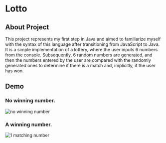 # Lotto 

## About Project
This project represents my first step in Java and aimed to familiarize myself with the syntax of this language after transitioning from JavaScript to Java. It is a simple implementation of a lottery, where the user inputs 6 numbers from the console. Subsequently, 6 random numbers are generated, and then the numbers entered by the user are compared with the randomly generated ones to determine if there is a match and, implicitly, if the user has won.

## Demo
### No winning number.
![no winning number](https://github.com/MateiMadalina/Lotto/assets/116349352/5dcbd40f-09bf-4c46-8afc-3094a4ee9aae)

### A winning number.
![1 matching number](https://github.com/MateiMadalina/Lotto/assets/116349352/3bfa8daf-1d1c-450f-9139-6583f3a7bb20)

